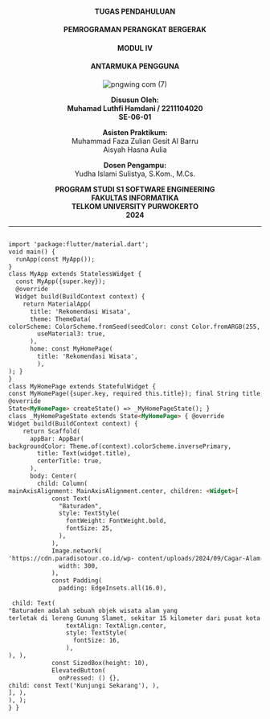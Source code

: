 <div style="text-align: center;">

#### TUGAS PENDAHULUAN  
#### PEMROGRAMAN PERANGKAT BERGERAK  
#### MODUL IV  
#### ANTARMUKA PENGGUNA  

![pngwing com (7)](https://github.com/user-attachments/assets/b82829d5-d503-46ec-8a90-c3839a70c6b8)

**Disusun Oleh:**  
**Muhamad Luthfi Hamdani / 2211104020**  
**SE-06-01**  

**Asisten Praktikum:**  
Muhammad Faza Zulian Gesit Al Barru  
Aisyah Hasna Aulia  

**Dosen Pengampu:**  
Yudha Islami Sulistya, S.Kom., M.Cs.  


**PROGRAM STUDI S1 SOFTWARE ENGINEERING**  
**FAKULTAS INFORMATIKA**  
**TELKOM UNIVERSITY PURWOKERTO**  
**2024**

</div>

---

```markdown

import 'package:flutter/material.dart';
void main() {
  runApp(const MyApp());
}
class MyApp extends StatelessWidget {
  const MyApp({super.key});
  @override
  Widget build(BuildContext context) {
    return MaterialApp(
      title: 'Rekomendasi Wisata',
      theme: ThemeData(
colorScheme: ColorScheme.fromSeed(seedColor: const Color.fromARGB(255, 97, 61, 176)),
        useMaterial3: true,
      ),
      home: const MyHomePage(
        title: 'Rekomendasi Wisata',
        ),
); }
}
class MyHomePage extends StatefulWidget {
const MyHomePage({super.key, required this.title}); final String title;
@override
State<MyHomePage> createState() => _MyHomePageState(); }
class _MyHomePageState extends State<MyHomePage> { @override
Widget build(BuildContext context) {
    return Scaffold(
      appBar: AppBar(
backgroundColor: Theme.of(context).colorScheme.inversePrimary,
        title: Text(widget.title),
        centerTitle: true,
      ),
      body: Center(
        child: Column(
mainAxisAlignment: MainAxisAlignment.center, children: <Widget>[
            const Text(
              "Baturaden",
              style: TextStyle(
                fontWeight: FontWeight.bold,
                fontSize: 25,
              ),
            ),
            Image.network(
'https://cdn.paradisotour.co.id/wp- content/uploads/2024/09/Cagar-Alam-Baturaden.jpg',
              width: 300,
            ),
            const Padding(
              padding: EdgeInsets.all(16.0),
   
 child: Text(
"Baturaden adalah sebuah objek wisata alam yang
terletak di lereng Gunung Slamet, sekitar 15 kilometer dari pusat kota Purwokerto, Kabupaten Banyumas, Jawa Tengah. Terkenal dengan pemandangan alamnya yang indah dan udara yang sejuk, Baturaden menjadi destinasi favorit wisatawan lokal maupun mancanegara.",
                textAlign: TextAlign.center,
                style: TextStyle(
                  fontSize: 16,
                ),
), ),
            const SizedBox(height: 10),
            ElevatedButton(
              onPressed: () {},
child: const Text('Kunjungi Sekarang'), ),
], ),
), );
} }
  

```
